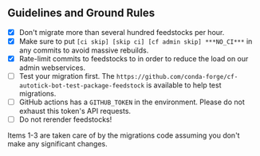 ## Guidelines and Ground Rules

- [x] Don't migrate more than several hundred feedstocks per hour.
- [x] Make sure to put `[ci skip] [skip ci] [cf admin skip] ***NO_CI***` in any commits to
      avoid massive rebuilds.
- [x] Rate-limit commits to feedstocks to in order to reduce the load on our admin webservices.
- [ ] Test your migration first. The `https://github.com/conda-forge/cf-autotick-bot-test-package-feedstock` is available to help test migrations.
- [ ] GitHub actions has a `GITHUB_TOKEN` in the environment. Please do not exhaust this
       token's API requests.
- [ ] Do not rerender feedstocks!

Items 1-3 are taken care of by the migrations code assuming you don't make any significant changes.
